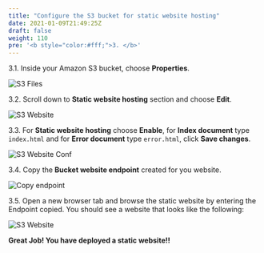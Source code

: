 ```yaml
---
title: "Configure the S3 bucket for static website hosting"
date: 2021-01-09T21:49:25Z
draft: false
weight: 110
pre: '<b style="color:#fff;">3. </b>'
---
```

3.1\. Inside your Amazon S3 bucket, choose **Properties**.

![S3 Files](../images/s3-properties.png)

3.2\. Scroll down to **Static website hosting** section and choose **Edit**.

![S3 Website](../images/s3-website.png)

3.3\. For **Static website hosting** choose **Enable**, for **Index document** type `index.html` and for **Error document** type `error.html`, click **Save changes**.

![S3 Website Conf](../images/s3-website-conf.png)

3.4\. Copy the **Bucket website endpoint** created for you website.

![Copy endpoint](../images/s3-copy-endpoint.png)

3.5\. Open a new browser tab and browse the static website by entering the Endpoint copied. You should see a website that looks like the following:

![S3 Website](../images/s3-website-live.png)

**Great Job! You have deployed a static website!!**